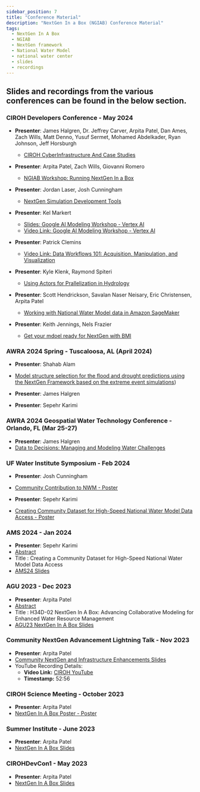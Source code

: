 ```yaml
---
sidebar_position: 7
title: "Conference Material"
description: "NextGen In a Box (NGIAB) Conference Material"
tags:
  - NextGen In A Box
  - NGIAB
  - NextGen framework
  - National Water Model
  - national water center
  - slides
  - recordings
---
```



## Slides and recordings from the various conferences can be found in the below section.
### CIROH Developers Conference - May 2024

- **Presenter**: James Halgren, Dr. Jeffrey Carver, Arpita Patel, Dan Ames, Zach Wills, Matt Denno, Yusuf Sermet, Mohamed Abdelkader, Ryan Johnson, Jeff Horsburgh
  - [CIROH CyberInfrastructure And Case Studies](https://github.com/CIROH-UA/Conferences/blob/main/CIROHDevCon2024/NextGenTrack/CIROH-CyberInfrastructure-final.pdf)

- **Presenter**: Arpita Patel, Zach Wills, Giovanni Romero
  - [NGIAB Workshop: Running NextGen In a Box](https://github.com/CIROH-UA/Conferences/blob/main/CIROHDevCon2024/NextGenTrack/NextGenInaBox-Workshop-May2024-Final-May30.pdf)

- **Presenter**: Jordan Laser, Josh Cunningham
  - [NextGen Simulation Development Tools](https://github.com/CIROH-UA/Conferences/blob/main/CIROHDevCon2024/NextGenTrack/datastream_CIROH_devcon_2024.pdf)

- **Presenter**: Kel Markert
  - [Slides: Google AI Modeling Workshop - Vertex AI](https://github.com/CIROH-UA/Conferences/blob/main/CIROHDevCon2024/NextGenTrack/Google_VertexAI_Streamflow_Modeling_2024_05_30.pdf)
  - [Video Link: Google AI Modeling Workshop - Vertex AI](https://drive.google.com/file/d/1DB0IwH_ywQjDSwVG4mbiE9uyMzWYmCSG/view?ts=665f780e)

- **Presenter**: Patrick Clemins
  - [Video Link: Data Workflows 101: Acquisition, Manipulation, and Visualization](https://uvmoffice-my.sharepoint.com/personal/pclemins_uvm_edu/_layouts/15/stream.aspx?id=%2Fpersonal%2Fpclemins%5Fuvm%5Fedu%2FDocuments%2FCIROH%20%2D%20NOAA%20Water%20Center%2F202405%20DevCon24%2FData%20Workflows%20101%20Video%2Emp4&ga=1&LOF=1&referrer=StreamWebApp%2EWeb&referrerScenario=AddressBarCopied%2Eview%2E17bc11f1%2D4510%2D4041%2Da23d%2D76442130a1c7)

- **Presenter**: Kyle Klenk, Raymond Spiteri
  - [Using Actors for Prallelization in Hydrology](https://github.com/CIROH-UA/Conferences/blob/main/CIROHDevCon2024/NextGenTrack/UsingActorsToIncreaseParallelizationInHydrology.pdf)

- **Presenter**: Scott Hendrickson, Savalan Naser Neisary, Eric Christensen, Arpita Patel
  - [Working with National Water Model data in Amazon SageMaker](https://github.com/CIROH-UA/Conferences/blob/main/CIROHDevCon2024/NextGenTrack/WorkingwithNationalWaterModeldatainAmazonSageMakeranddemoof%20AmazonBedRock(AI%20tool).pdf)

- **Presenter**: Keith Jennings, Nels Frazier
  - [Get your mdoel ready for NextGen with BMI](https://github.com/CIROH-UA/Conferences/blob/main/CIROHDevCon2024/NextGenTrack/bmi-for-nextgen_2024.pdf)

### AWRA 2024 Spring - Tuscaloosa, AL (April 2024)
- **Presenter**: Shahab Alam
- [Model structure selection for the flood and drought 
predictions using the NextGen Framework based on the 
extreme event simulations](https://github.com/CIROH-UA/Conferences/tree/main/AWRA_2024_Spring))

- **Presenter**: James Halgren

- **Presenter**: Sepehr Karimi


### AWRA 2024 Geospatial Water Technology Conference  - Orlando, FL (Mar 25-27)
- **Presenter**: James Halgren
- [Data to Decisions: Managing and Modeling Water Challenges](https://github.com/CIROH-UA/Conferences/tree/main/2024-03-26_AWRA_GeospatialWaterTechnology)

### UF Water Institute Symposium - Feb 2024
- **Presenter**: Josh Cunningham
- [Community Contribution to NWM - Poster](https://github.com/CIROH-UA/Conferences/blob/main/UF%20Water%20Institute%20Symposium/)

- **Presenter**: Sepehr Karimi
- [Creating Community Dataset for High-Speed National Water Model Data Access - Poster](https://github.com/CIROH-UA/Conferences/blob/main/UF%20Water%20Institute%20Symposium/Poster.pdf)



### AMS 2024 - Jan 2024
- **Presenter**: Sepehr Karimi
- [Abstract](https://ams.confex.com/ams/104ANNUAL/meetingapp.cgi/Paper/437686)
- Title : Creating a Community Dataset for High-Speed National Water Model Data Access
- [AMS24 Slides](https://github.com/CIROH-UA/Conferences/tree/main/AMS%202024)

### AGU 2023 - Dec 2023

- **Presenter**: Arpita Patel
- [Abstract](https://agu.confex.com/agu/fm23/meetingapp.cgi/Paper/1323853)
- Title : H34D-02 NextGen In A Box: Advancing Collaborative Modeling for Enhanced Water Resource Management
- [AGU23 NextGen In A Box Slides](https://github.com/CIROH-UA/Conferences/tree/main/AGU23)



### Community NextGen Advancement Lightning Talk - Nov 2023

- **Presenter**: Arpita Patel
- [Community NextGen and Infrastructure Enhancements Slides](https://github.com/CIROH-UA/Conferences/tree/main/NextGenLightningTalkNov2023)
- YouTube Recording Details:
  - **Video Link:** [CIROH YouTube](https://www.youtube.com/watch?v=BgiZt7h_sHQ)
  - **Timestamp:** 52:56

### CIROH Science Meeting - October 2023

- **Presenter**: Arpita Patel
- [NextGen In A Box Poster - Poster](https://github.com/CIROH-UA/Conferences/tree/main/ScienceMeeting2023-Poster)

### Summer Institute - June 2023

- **Presenter**: Arpita Patel
- [NextGen In A Box Slides](https://github.com/CIROH-UA/Conferences/tree/main/SummerInstitute2023)

### CIROHDevCon1 - May 2023

- **Presenter**: Arpita Patel
- [NextGen In A Box Slides](https://github.com/CIROH-UA/Conferences/tree/main/CIROHdevCon23)
